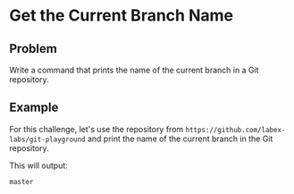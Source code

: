 # Get the Current Branch Name

## Problem

Write a command that prints the name of the current branch in a Git repository.

## Example

For this challenge, let's use the repository from `https://github.com/labex-labs/git-playground` and print the name of the current branch in the Git repository.

This will output:

```shell
master
```

